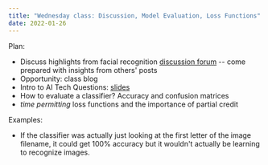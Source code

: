 ```yaml
---
title: "Wednesday class: Discussion, Model Evaluation, Loss Functions"
date: 2022-01-26
---
```


Plan:

- Discuss highlights from facial recognition [discussion forum](../discussion/) -- come prepared with insights from others' posts
- Opportunity: class blog
- Intro to AI Tech Questions: [slides](/slides/w3/w3-data-and-ethics.html)
- How to evaluate a classifier? Accuracy and confusion matrices
- *time permitting* loss functions and the importance of partial credit

Examples:

- If the classifier was actually just looking at the first letter of the image filename, it could get 100% accuracy but it wouldn't actually be learning to recognize images.
